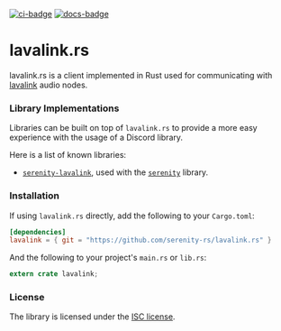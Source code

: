 [![ci-badge][]][ci] [![docs-badge][]][docs]

# lavalink.rs

lavalink.rs is a client implemented in Rust used for communicating with
[lavalink] audio nodes.

### Library Implementations

Libraries can be built on top of `lavalink.rs` to provide a more easy experience
with the usage of a Discord library.

Here is a list of known libraries:

- [`serenity-lavalink`], used with the [`serenity`] library.

### Installation

If using `lavalink.rs` directly, add the following to your `Cargo.toml`:

```toml
[dependencies]
lavalink = { git = "https://github.com/serenity-rs/lavalink.rs" }
```

And the following to your project's `main.rs` or `lib.rs`:

```rust
extern crate lavalink;
```

### License

The library is licensed under the [ISC license][license].

[`serenity`]: https://github.com/serenity-rs/serenity
[`serenity-lavalink`]: https://github.com/serenity-rs/serenity-lavalink
[ci]: https://travis-ci.org/serenity-rs/lavalink.rs
[ci-badge]: https://travis-ci.org/serenity-rs/lavalink.rs.svg?branch=master
[docs]: https://docs.rs/lavalink
[docs-badge]: https://img.shields.io/badge/docs-online-5023dd.svg
[lavalink]: https://github.com/Frederikam/Lavalink
[license]: https://github.com/serenity-rs/lavalink.rs/blob/master/LICENSE.md
